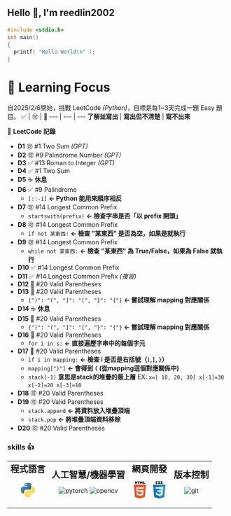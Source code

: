 <h2 align="left">Hello 👋, I'm reedlin2002 </h2>

```C
#include <stdio.h>
int main()
{
  printf( "Hello World\n" ); 
}
```

📖  Learning Focus
======
自2025/2/6開始，挑戰 LeetCode _(Python)_，目標是每1~3天完成一題 Easy 題目。
✅ | 🉑 | 🚫
--- | --- | --- 
**了解並寫出** | **寫出但不清楚** | **寫不出來**

📌 **LeetCode 記錄**
- **D1** 🉑  #1  Two Sum *(GPT)*
- **D2** 🉑  #9  Palindrome Number *(GPT)*
- **D3** ✅  #13 Roman to Integer *(GPT)*
- **D4** ✅  #1  Two Sum  
- **D5** ☕ **休息**
- **D6** ✅  #9  Palindrome  
  - `[::-1]` **<- Python 能用來順序相反**
- **D7** 🉑  #14 Longest Common Prefix  
  - `startswith(prefix)` **<- 檢查字串是否「以 prefix 開頭」**
- **D8** 🉑  #14 Longest Common Prefix  
  - `if not 某東西:` **<- 檢查 "某東西" 是否為空，如果是就執行**
- **D9** 🉑  #14 Longest Common Prefix  
  - `while not 某東西:` **<- 檢查 "某東西" 為 True/False，如果為 False 就執行**
- **D10** ✅  #14 Longest Common Prefix
- **D11** ✅  #14 Longest Common Prefix *(複習)*
- **D12** 🚫  #20 Valid Parentheses  
- **D13** 🚫  #20 Valid Parentheses  
  - `{")": "(", "]": "[", "}": "{"}` **<- 嘗試理解 mapping 對應關係**
- **D14** ☕ **休息**
- **D15** 🚫  #20 Valid Parentheses
  - `{")": "(", "]": "[", "}": "{"}` **<- 嘗試理解 mapping 對應關係**
- **D16** 🚫  #20 Valid Parentheses
  - `for i in s:` **<- 直接遍歷字串中的每個字元**
- **D17** 🚫  #20 Valid Parentheses
  - `if i in mapping:` **<- 檢查 i 是否是右括號（`)`,`]`, `}`）**
  - `mapping[")"]`  **<- 會得到 `(`  (從mapping這個對應關係中)**
  - `stack[-1]` **意思是stack的堆疊的最上層** EX: `x=[ 10, 20, 30] x[-1]=30 x[-2]=20 x[-3]=10`
- **D18** 🉑  #20 Valid Parentheses
- **D19** 🉑  #20 Valid Parentheses
   - `stack.append`  **<- 將資料放入堆疊頂端**
   - `stack.pop`     **<- 將堆疊頂端資料移除**
- **D20** 🉑  #20 Valid Parentheses



<h3 align="left">skills 👍</h3>

<table align="center">
  <tr>
    <td align="center">
      <strong style="font-size: 20px;">程式語言</strong>
      <p> 
        <img src="https://raw.githubusercontent.com/devicons/devicon/master/icons/python/python-original.svg" alt="python" width="40" height="40"/>
         <!-- 這是一個註解，GitHub 頁面不會顯示 -->
        <!-- <img src="https://raw.githubusercontent.com/devicons/devicon/master/icons/c/c-original.svg" alt="c" width="40" height="40"/> -->
        <!-- <img src="https://raw.githubusercontent.com/devicons/devicon/master/icons/cplusplus/cplusplus-original.svg" alt="cplusplus" width="40" height="40"/> -->
      </p>
    </td>
    <td align="center">
      <strong style="font-size: 20px;">人工智慧/機器學習</strong>
      <p> 
        <img src="https://www.vectorlogo.zone/logos/pytorch/pytorch-icon.svg" alt="pytorch" width="40" height="40"/>
        <img src="https://www.vectorlogo.zone/logos/opencv/opencv-icon.svg" alt="opencv" width="40" height="40"/>
      </p>
    </td>
    <td align="center">
      <strong style="font-size: 20px;">網頁開發</strong> 
      <p> 
        <img src="https://raw.githubusercontent.com/devicons/devicon/master/icons/html5/html5-original-wordmark.svg" alt="html5" width="40" height="40"/>
        <img src="https://raw.githubusercontent.com/devicons/devicon/master/icons/css3/css3-original-wordmark.svg" alt="css3" width="40" height="40"/>
        <!-- <img src="https://raw.githubusercontent.com/devicons/devicon/master/icons/php/php-original.svg" alt="php" width="40" height="40"/> -->
      </p>
    </td>
    <td align="center">
      <strong style="font-size: 20px;">版本控制</strong> 
      <p> 
        <img src="https://www.vectorlogo.zone/logos/git-scm/git-scm-icon.svg" alt="git" width="40" height="40"/>
      </p>
    </td>
  </tr>
</table>

